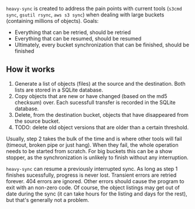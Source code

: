 `heavy-sync` is created to address the pain points with current tools (`s3cmd sync`, `gsutil rsync`, `aws s3 sync`) when dealing with large buckets (containing millions of objects). Goals:

  - Everything that can be retried, should be retried
  - Everything that can be resumed, should be resumed
  - Ultimately, every bucket synchronization that can be finished, should be finished

## How it works

 1. Generate a list of objects (files) at the source and the destination. Both lists are stored in a SQLite database.
 2. Copy objects that are new or have changed (based on the md5 checksum) over. Each sucessfull transfer is recorded in the SQLite database.
 3. Delete, from the destination bucket, objects that have disappeared from the source bucket.
 4. TODO: delete old object versions that are older than a certain threshold.

Usually, step 2 takes the bulk of the time and is where other tools will fail (timeout, broken pipe or just hang). When they fail, the whole operation needs to be started from scratch. For big buckets this can be a show stopper, as the synchronization is unlikely to finish without any interruption.

`heavy-sync` can resume a previously interrupted sync. As long as step 1 finishes sucessfully, progress is never lost. Transient errors are retried forever. 404 errors are ignored. Other errors should cause the program to exit with an non-zero code. Of course, the object listings may get out of date during the sync (it can take hours for the listing and days for the rest), but that's generally not a problem.
